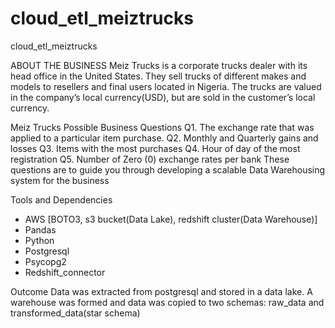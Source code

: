 # cloud_etl_meiztrucks
cloud_etl_meiztrucks

ABOUT THE BUSINESS
Meiz Trucks is a corporate trucks dealer with its head office in the United States. 
They sell trucks of different makes and models to resellers and final users located in Nigeria.
The trucks are valued in the company’s local currency(USD), but are sold in the customer’s local currency.

Meiz Trucks Possible Business Questions
Q1. The exchange rate that was applied to a particular item purchase.
Q2. Monthly and Quarterly gains and losses
Q3. Items with the most purchases
Q4. Hour of day of the most registration
Q5. Number of Zero (0) exchange rates per bank
These questions are to guide you through developing a scalable Data Warehousing system for the
business

Tools and Dependencies
- AWS [BOTO3, s3 bucket(Data Lake), redshift cluster(Data Warehouse)]
- Pandas
- Python
- Postgresql
- Psycopg2 
- Redshift_connector


Outcome
Data was extracted from postgresql and stored in a data lake. A warehouse was formed and data was copied to two schemas: raw_data and transformed_data(star schema)


